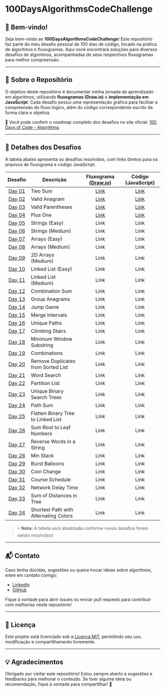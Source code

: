 # 100DaysAlgorithmsCodeChallenge

## 👋 Bem-vindo!
Seja bem-vindo ao **100DaysAlgorithmsCodeChallenge**! Este repositório faz parte do meu desafio pessoal de 100 dias de código, focado na prática de algoritmos e fluxogramas. Aqui você encontrará soluções para diversos desafios de algoritmos, acompanhadas de seus respectivos fluxogramas para melhor compreensão.

---

## 📌 Sobre o Repositório
O objetivo deste repositório é documentar minha jornada de aprendizado em algoritmos, utilizando **fluxogramas (Draw.io)** e **implementação em JavaScript**. Cada desafio possui uma representação gráfica para facilitar a compreensão do fluxo lógico, além do código correspondente escrito de forma clara e objetiva.

📌 Você pode conferir o *roadmap* completo dos desafios no site oficial: [100 Days of Code - Algorithms](https://www.100daysofcode.io/learn/algorithms)

---

## 📜 Detalhes dos Desafios
A tabela abaixo apresenta os desafios resolvidos, com links diretos para os arquivos de fluxograma e código JavaScript.

| Desafio | Descrição | Fluxograma [(Draw.io)](https://app.diagrams.net/) | Código (JavaScript) |
|:-------:|-----------|:--------------------:|:-------------------:|
| [Day 01](https://www.100daysofcode.io/learn/algorithms/two-sum) | Two Sum | [Link](https://github.com/fmarqueseti/100DaysAlgorithmsCodeChallenge/blob/main/dia/Day01.drawio) | [Link](https://github.com/fmarqueseti/100DaysAlgorithmsCodeChallenge/blob/main/js/Day01.js) |
| [Day 02](https://www.100daysofcode.io/learn/algorithms/valid-anagram) | Valid Anagram | [Link](https://github.com/fmarqueseti/100DaysAlgorithmsCodeChallenge/blob/main/dia/Day02.drawio) | [Link](https://github.com/fmarqueseti/100DaysAlgorithmsCodeChallenge/blob/main/js/Day02.js) |
| [Day 03](https://www.100daysofcode.io/learn/algorithms/valid-parentheses) | Valid Parentheses | [Link](https://github.com/fmarqueseti/100DaysAlgorithmsCodeChallenge/blob/main/dia/Day03.drawio) | [Link](https://github.com/fmarqueseti/100DaysAlgorithmsCodeChallenge/blob/main/js/Day03.js) |
| [Day 04](https://www.100daysofcode.io/learn/algorithms/plus-one) | Plus One | [Link](https://github.com/fmarqueseti/100DaysAlgorithmsCodeChallenge/blob/main/dia/Day04.drawio) | [Link](https://github.com/fmarqueseti/100DaysAlgorithmsCodeChallenge/blob/main/js/Day04.js) |
| [Day 05](https://www.100daysofcode.io/learn/algorithms/day-2) | Strings (Easy) | Link           | Link           |
| [Day 06](https://www.100daysofcode.io/learn/algorithms/day-3) | Strings (Medium) | Link           | Link           |
| [Day 07](https://www.100daysofcode.io/learn/algorithms/day-4) | Arrays (Easy) | Link           | Link           |
| [Day 08](https://www.100daysofcode.io/learn/algorithms/day-5) | Arrays (Medium) | Link           | Link           |
| [Day 09](https://www.100daysofcode.io/learn/algorithms/day-6) | 2D Arrays (Medium) | Link           | Link           |
| [Day 10](https://www.100daysofcode.io/learn/algorithms/day-7) | Linked List (Easy) | Link           | Link           |
| [Day 11](https://www.100daysofcode.io/learn/algorithms/day-8) | Linked List (Medium) | Link           | Link           |
| [Day 12](https://www.100daysofcode.io/learn/algorithms/day-9) | Combination Sum | Link           | Link           |
| [Day 13](https://www.100daysofcode.io/learn/algorithms/day-10) | Group Anagrams | Link           | Link           |
| [Day 14](https://www.100daysofcode.io/learn/algorithms/day-11) | Jump Game | Link           | Link           |
| [Day 15](https://www.100daysofcode.io/learn/algorithms/day-12) | Merge Intervals | Link           | Link           |
| [Day 16](https://www.100daysofcode.io/learn/algorithms/day-13) | Unique Paths | Link           | Link           |
| [Day 17](https://www.100daysofcode.io/learn/algorithms/day-14) | Climbing Stairs | Link           | Link           |
| [Day 18](https://www.100daysofcode.io/learn/algorithms/day-15) | Minimum Window Substring | Link           | Link           |
| [Day 19](https://www.100daysofcode.io/learn/algorithms/day-16) | Combinations | Link           | Link           |
| [Day 20](https://www.100daysofcode.io/learn/algorithms/day-17) | Remove Duplicates from Sorted List | Link           | Link           |
| [Day 21](https://www.100daysofcode.io/learn/algorithms/day-18) | Word Search | Link           | Link           |
| [Day 22](https://www.100daysofcode.io/learn/algorithms/day-19) | Partition List | Link           | Link           |
| [Day 23](https://www.100daysofcode.io/learn/algorithms/day-20) | Unique Binary Search Trees | Link           | Link           |
| [Day 24](https://www.100daysofcode.io/learn/algorithms/day-21) | Path Sum | Link           | Link           |
| [Day 25](https://www.100daysofcode.io/learn/algorithms/day-22) | Flatten Binary Tree to Linked List | Link           | Link           |
| [Day 26](https://www.100daysofcode.io/learn/algorithms/day-23) | Sum Root to Leaf Numbers | Link           | Link           |
| [Day 27](https://www.100daysofcode.io/learn/algorithms/day-24) | Reverse Words in a String | Link           | Link           |
| [Day 28](https://www.100daysofcode.io/learn/algorithms/day-25) | Min Stack | Link           | Link           |
| [Day 29](https://www.100daysofcode.io/learn/algorithms/day-26) | Burst Balloons | Link           | Link           |
| [Day 30](https://www.100daysofcode.io/learn/algorithms/day-27) | Coin Change | Link           | Link           |
| [Day 31](https://www.100daysofcode.io/learn/algorithms/day-28) | Course Schedule | Link           | Link           |
| [Day 32](https://www.100daysofcode.io/learn/algorithms/day-29) | Network Delay Time | Link           | Link           |
| [Day 33](https://www.100daysofcode.io/learn/algorithms/day-30) | Sum of Distances in Tree | Link           | Link           |
| [Day 34](https://www.100daysofcode.io/learn/algorithms/day-31) | Shortest Path with Alternating Colors | Link           | Link           |

> ⚡ **Nota:** A tabela será atualizada conforme novos desafios forem sendo resolvidos!

---

## 📬 Contato
Caso tenha dúvidas, sugestões ou queira trocar ideias sobre algoritmos, entre em contato comigo:

- [LinkedIn](https://www.linkedin.com/in/fmarqueseti/)
- [GitHub](https://github.com/fmarqueseti)

Fique à vontade para abrir issues ou enviar pull requests para contribuir com melhorias neste repositório!

---

## 📄 Licença
Este projeto está licenciado sob a [Licença MIT](LICENSE), permitindo seu uso, modificação e compartilhamento livremente.

---

## 💡 Agradecimentos
Obrigado por visitar este repositório! Estou sempre aberto a sugestões e feedbacks para melhorar o conteúdo. Se tiver alguma ideia ou recomendação, fique à vontade para compartilhar! 🚀
